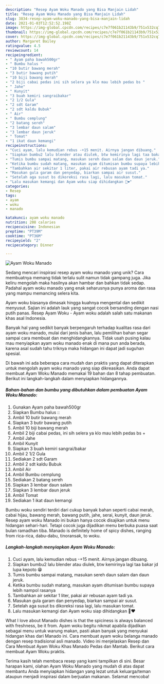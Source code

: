 ```yaml
---
description: "Resep Ayam Woku Manado yang Bisa Manjain Lidah"
title: "Resep Ayam Woku Manado yang Bisa Manjain Lidah"
slug: 3834-resep-ayam-woku-manado-yang-bisa-manjain-lidah
date: 2021-01-03T12:52:52.198Z
image: https://img-global.cpcdn.com/recipes/c7e7f061b21143b9/751x532cq70/ayam-woku-manado-foto-resep-utama.jpg
thumbnail: https://img-global.cpcdn.com/recipes/c7e7f061b21143b9/751x532cq70/ayam-woku-manado-foto-resep-utama.jpg
cover: https://img-global.cpcdn.com/recipes/c7e7f061b21143b9/751x532cq70/ayam-woku-manado-foto-resep-utama.jpg
author: Margaret Bailey
ratingvalue: 4.5
reviewcount: 14
recipeingredient:
- " Ayam paha bawah500gr"
- " Bumbu halus "
- "10 butir bawang merah"
- "3 butir bawang putih"
- "10 biji bawang merah"
- "2 biji cabai pedas ini sih selera ya klo mau lebih pedas bs "
- " Jahe"
- " Kunyit"
- "3 buah kemiri sangraibakar"
- "2 1/2 Gula"
- "2 sdt Garam"
- "2 sdt kaldu Bubuk"
- " Air"
- " Bumbu cemplung"
- "2 batang sereh"
- "3 lembar daun salam"
- "3 lembar daun jeruk"
- " Tomat"
- "1 ikat daun kemangi"
recipeinstructions:
- "Cuci ayam, lalu kemudian rebus -+15 menit. Airnya jangan dibuang."
- "Siapkan bumbu2 lalu blender atau diulek, btw kemirinya lagi taa bakar jd lupa kepoto 😁"
- "Tumis bumbu sampai matang, masukan sereh daun salam dan daun jeruk."
- "Ketika bumbu sudah matang, masukan ayam ditumisan bumbu supaya lebih nampol rasanya"
- "Tambahkan air sekitar 1 liter, pakai air rebusan ayam tadi ya."
- "Masukan gula garam dan penyedap, biarkan sampai air susut."
- "Setelah aga susut bs dikoreksi rasa lagi, lalu masukan tomat."
- "Lalu masukan kemangi dan Ayam woku siap dihidangkan 🤤❤️"
categories:
- Resep
tags:
- ayam
- woku
- manado

katakunci: ayam woku manado 
nutrition: 208 calories
recipecuisine: Indonesian
preptime: "PT39M"
cooktime: "PT36M"
recipeyield: "2"
recipecategory: Dinner

---
```



![Ayam Woku Manado](https://img-global.cpcdn.com/recipes/c7e7f061b21143b9/751x532cq70/ayam-woku-manado-foto-resep-utama.jpg)

Sedang mencari inspirasi resep ayam woku manado yang unik? Cara membuatnya memang tidak terlalu sulit namun tidak gampang juga. Jika keliru mengolah maka hasilnya akan hambar dan bahkan tidak sedap. Padahal ayam woku manado yang enak seharusnya punya aroma dan rasa yang mampu memancing selera kita.

Ayam woku biasanya dimasak hingga kuahnya mengental dan sedikit menyusut. Sajian ini adalah lauk yang sangat cocok bersanding dengan nasi putih panas. Resep Ayam Woku - Ayam woku adalah salah satu makanan khas asal Indonesia.

Banyak hal yang sedikit banyak berpengaruh terhadap kualitas rasa dari ayam woku manado, mulai dari jenis bahan, lalu pemilihan bahan segar sampai cara membuat dan menghidangkannya. Tidak usah pusing kalau mau menyiapkan ayam woku manado enak di mana pun anda berada, karena asal sudah tahu triknya maka hidangan ini dapat jadi suguhan spesial.


Di bawah ini ada beberapa cara mudah dan praktis yang dapat diterapkan untuk mengolah ayam woku manado yang siap dikreasikan. Anda dapat membuat Ayam Woku Manado memakai 19 bahan dan 8 tahap pembuatan. Berikut ini langkah-langkah dalam menyiapkan hidangannya.

<!--inarticleads1-->

##### Bahan-bahan dan bumbu yang dibutuhkan dalam pembuatan Ayam Woku Manado:

1. Gunakan  Ayam paha bawah500gr
1. Siapkan  Bumbu halus ::
1. Ambil 10 butir bawang merah
1. Siapkan 3 butir bawang putih
1. Ambil 10 biji bawang merah
1. Ambil 2 biji cabai pedas, ini sih selera ya klo mau lebih pedas bs +
1. Ambil  Jahe
1. Ambil  Kunyit
1. Siapkan 3 buah kemiri sangrai/bakar
1. Ambil 2 1/2 Gula
1. Sediakan 2 sdt Garam
1. Ambil 2 sdt kaldu Bubuk
1. Ambil  Air
1. Ambil  Bumbu cemplung
1. Sediakan 2 batang sereh
1. Siapkan 3 lembar daun salam
1. Siapkan 3 lembar daun jeruk
1. Ambil  Tomat
1. Sediakan 1 ikat daun kemangi


Bumbu woku sendiri terdiri dari cukup banyak bahan seperti cabai merah, cabai hijau, bawang merah, bawang putih, jahe, serai, kunyit, daun jeruk. Resep ayam woku Manado ini bukan hanya cocok disajikan untuk menu hidangan sehari-hari. Tetapi cocok juga dijadikan menu berbuka puasa saat bulan ramadhan tiba. Manado is definitely home of spicy dishes, ranging from rica-rica, dabu-dabu, tinoransak, to woku. 

<!--inarticleads2-->

##### Langkah-langkah menyiapkan Ayam Woku Manado:

1. Cuci ayam, lalu kemudian rebus -+15 menit. Airnya jangan dibuang.
1. Siapkan bumbu2 lalu blender atau diulek, btw kemirinya lagi taa bakar jd lupa kepoto 😁
1. Tumis bumbu sampai matang, masukan sereh daun salam dan daun jeruk.
1. Ketika bumbu sudah matang, masukan ayam ditumisan bumbu supaya lebih nampol rasanya
1. Tambahkan air sekitar 1 liter, pakai air rebusan ayam tadi ya.
1. Masukan gula garam dan penyedap, biarkan sampai air susut.
1. Setelah aga susut bs dikoreksi rasa lagi, lalu masukan tomat.
1. Lalu masukan kemangi dan Ayam woku siap dihidangkan 🤤❤️


What I love about Manado dishes is that the spiciness is always balanced with freshness, be it from. Ayam woku begitu nikmat apabila dijadikan sebagai menu untuk warung makan, pasti akan banyak yang menyukai hidangan khas dari Manado ini. Cara membuat ayam woku belanga manado dengan resep tradisional asli manado. Video ini menjelaskan Resep dan Cara Membuat Ayam Woku Khas Manado Pedas dan Mantab. Berikut cara membuat Ayam Woku praktis. 

Terima kasih telah membaca resep yang kami tampilkan di sini. Besar harapan kami, olahan Ayam Woku Manado yang mudah di atas dapat membantu Anda menyiapkan hidangan yang lezat untuk keluarga/teman ataupun menjadi inspirasi dalam berjualan makanan. Selamat mencoba!
